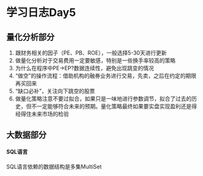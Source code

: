 # 学习日志Day5

## 量化分析部分

1. 跟财务相关的因子（PE、PB、ROE），一般选择5-30天进行更新
2. 做量化分析对于交易费用一定要敏感，特别是一些换手率较高的策略
3. 为什么在程序中PE->EP?数据连续性，避免出现跳变的情况
4. “做空”的操作流程：借助机构的融券业务进行交易，先卖，之后在约定的期限再买回来
5. “缺口必补”，关注向下跳空的股票
6. 做量化策略注意不要过拟合，如果只是一味地进行参数调节，拟合了过去的历史，但不一定能够符合未来的预期。量化策略最终如果要实盘实现盈利还是得经得住未来市场的检验



## 大数据部分

#### SQL语言

SQL语言依赖的数据结构是多集MultiSet